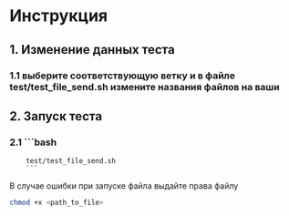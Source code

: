 # Инструкция
## 1. Изменение данных теста
### 1.1 выберите соответствующую ветку и в файле test/test_file_send.sh измените названия файлов на ваши
## 2. Запуск теста
### 2.1 ```bash
        test/test_file_send.sh
        ```
В случае ошибки при запуске файла выдайте права файлу
```bash
chmod +x <path_to_file>
```
